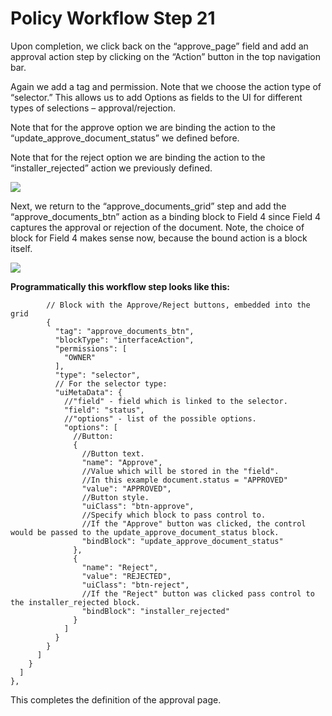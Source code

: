 # Policy Workflow Step 21

Upon completion, we click back on the “approve_page” field and add an approval action step by clicking on the “Action” button in the top navigation bar.

Again we add a tag and permission. Note that we choose the action type of “selector.” This allows us to add Options as fields to the UI for different types of selections – approval/rejection.

Note that for the approve option we are binding the action to the “update_approve_document_status” we defined before.

Note that for the reject option we are binding the action to the “installer_rejected” action we previously defined.

![](https://i.imgur.com/qMY0via.png)

Next, we return to the “approve_documents_grid” step and add the “approve_documents_btn” action as a binding block to Field 4 since Field 4 captures the approval or rejection of the document. Note, the choice of block for Field 4 makes sense now, because the bound action is a block itself.

![](https://i.imgur.com/szoRpPF.png)

**Programmatically this workflow step looks like this:**

```
        // Block with the Approve/Reject buttons, embedded into the grid
        {
          "tag": "approve_documents_btn",
          "blockType": "interfaceAction",
          "permissions": [
            "OWNER"
          ],
          "type": "selector",
          // For the selector type:
          "uiMetaData": {
            //"field" - field which is linked to the selector.
            "field": "status",
            //"options" - list of the possible options.
            "options": [
              //Button:
              {
                //Button text.
                "name": "Approve",
                //Value which will be stored in the "field".
                //In this example document.status = "APPROVED"
                "value": "APPROVED",
                //Button style.
                "uiClass": "btn-approve",
                //Specify which block to pass control to.
                //If the "Approve" button was clicked, the control would be passed to the update_approve_document_status block.
                "bindBlock": "update_approve_document_status"
              },
              {
                "name": "Reject",
                "value": "REJECTED",
                "uiClass": "btn-reject",
                //If the "Reject" button was clicked pass control to the installer_rejected block.
                "bindBlock": "installer_rejected"
              }
            ]
          }
        }
      ]
    }
  ]
},
```

This completes the definition of the approval page.
